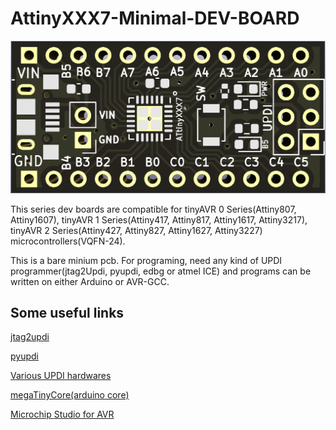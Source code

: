 # AttinyXXX7-Minimal-DEV-BOARD
<img src="/board.png">

This series dev boards are compatible for tinyAVR 0 Series(Attiny807, Attiny1607), tinyAVR 1 Series(Attiny417, Attiny817, Attiny1617, Attiny3217), tinyAVR 2 Series(Attiny427, Attiny827, Attiny1627, Attiny3227) microcontrollers(VQFN-24).

This is a bare minium pcb. For programing, need any kind of UPDI programmer(jtag2Updi, pyupdi, edbg or atmel ICE) and programs can be written on either Arduino or AVR-GCC.

Some useful links
--------------------

[jtag2updi](https://github.com/ElTangas/jtag2updi.git) 

[pyupdi](https://github.com/mraardvark/pyupdi.git)

[Various UPDI hardwares](https://github.com/wagiminator/AVR-Programmer.git)

[megaTinyCore(arduino core)](https://github.com/SpenceKonde/megaTinyCore.git)

[Microchip Studio for AVR](https://www.microchip.com/en-us/tools-resources/develop/microchip-studio)
